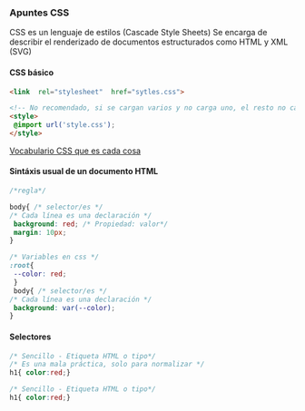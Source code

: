 ### Apuntes CSS

CSS es un lenguaje de estilos (Cascade Style Sheets) Se encarga de describir el renderizado de documentos estructurados como HTML y XML (SVG)

#### **CSS**  básico
```html
<link  rel="stylesheet"  href="sytles.css">

<!-- No recomendado, si se cargan varios y no carga uno, el resto no carga -->
<style>
 @import url('style.css');
</style>
```
[Vocabulario CSS que es cada cosa](http://apps.workflower.fi/vocabs/css/es)
#### Sintáxis usual de un documento **HTML**
```css
/*regla*/

body{ /* selector/es */ 
/* Cada línea es una declaración */
 background: red; /* Propiedad: valor*/
 margin: 10px;  
}

/* Variables en css */
:root{
 --color: red;
 }
 body{ /* selector/es */ 
/* Cada línea es una declaración */
 background: var(--color); 
}
```
#### Selectores
```css
/* Sencillo - Etiqueta HTML o tipo*/
/* Es una mala práctica, solo para normalizar */
h1{ color:red;}

/* Sencillo - Etiqueta HTML o tipo*/
h1{ color:red;}
```
<!--stackedit_data:
eyJoaXN0b3J5IjpbLTEzMzc0NzQwNTUsMTMzMDI5NTU5MSwtOT
MxMTU1MDYxLDE1MjE1MTE5NTksLTEyNTQ0OTc3MTIsLTg0ODAy
OTA2OCw1NDkyNTE1MzksLTE2NTIxNTgxMDIsMTUyMjA3MzM1N1
19
-->